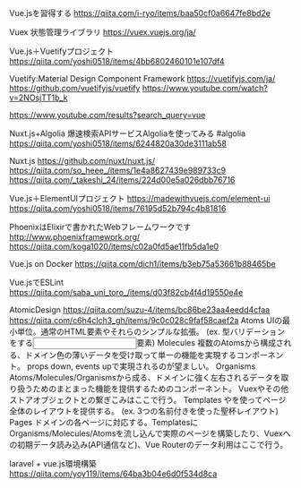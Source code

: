 Vue.jsを習得する
https://qiita.com/i-ryo/items/baa50cf0a6647fe8bd2e



Vuex 状態管理ライブラリ
https://vuex.vuejs.org/ja/

Vue.js＋Vuetifyプロジェクト
https://qiita.com/yoshi0518/items/4bb6802460101e107df4

Vuetify:Material Design Component Framework
https://vuetifyjs.com/ja/
https://github.com/vuetifyjs/vuetify
https://www.youtube.com/watch?v=2NOsjTT1b_k

https://www.youtube.com/results?search_query=vue


Nuxt.js+Algolia 爆速検索APIサービスAlgoliaを使ってみる #algolia
https://qiita.com/yoshi0518/items/6244820a30de3111ab58


Nuxt.js https://github.com/nuxt/nuxt.js/
https://qiita.com/so_heee_/items/1e4a8627439e989733c9
https://qiita.com/_takeshi_24/items/224d00e5a026dbb76716

Vue.js＋ElementUIプロジェクト https://madewithvuejs.com/element-ui
https://qiita.com/yoshi0518/items/76195d52b794c4b81816


PhoenixはElixirで書かれたWebフレームワークです http://www.phoenixframework.org/
https://qiita.com/koga1020/items/c02a0fd5ae11fb5da1e0


Vue.js on Docker
https://qiita.com/dich1/items/b3eb75a53661b88465be

Vue.jsでESLint
https://qiita.com/saba_uni_toro_/items/d03f82cb4f4d19550e4e


AtomicDesign https://qiita.com/suzu-4/items/bc86be23aa4eedd4cfaa
https://qiita.com/c6h4clch3_gh/items/9c0c028c9faf58caef2a
Atoms
UIの最小単位。通常のHTML要素やそれらのシンプルな拡張。
(ex. 型バリデーションをする<input>要素)
Molecules
複数のAtomsから構成される、ドメイン色の薄いデータを受け取って単一の機能を実現するコンポーネント。
props down, events upで実現されるのが望ましい。
Organisms
Atoms/Molecules/Organismsから成る、ドメインに強く左右されるデータを取り扱うためのまとまった機能を提供するためのコンポーネント。
Vuexやその他ストアオブジェクトとの繋ぎこみはここで行う。
Templates
<slot></slot>や<router-view></router-view>を使ってページ全体のレイアウトを提供する。
(ex. 3つの名前付き<slot>を使った聖杯レイアウト)
Pages
ドメインの各ページに対応する。TemplatesにOrganisms/Molecules/Atomsを流し込んで実際のページを構築したり、Vuexへの初期データ読み込み(API通信など)、Vue Routerのデータ利用はここで行う。
  
  laravel + vue.js環境構築
  https://qiita.com/yoy119/items/64ba3b04e6d0f534d8ca
  
  
  
